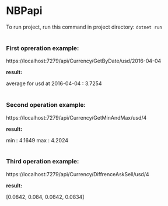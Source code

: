 # NBPapi
To run project, run this command in project directory:
```dotnet run```
<br>
<br>
### First opreration example:

https://localhost:7279/api/Currency/GetByDate/usd/2016-04-04

**result:**

average for usd at 2016-04-04 : 3.7254
<br>
<br>

### Second operation example:

https://localhost:7279/api/Currency/GetMinAndMax/usd/4

**result:**

min : 4.1649 max : 4.2024
<br>
<br>


### Third operation example:

https://localhost:7279/api/Currency/DiffrenceAskSell/usd/4

**result:**

[0.0842,
0.084,
0.0842,
0.0834]
